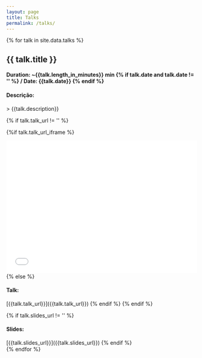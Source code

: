 ```yaml
---
layout: page
title: Talks
permalink: /talks/
---
```


{% for talk in site.data.talks %}
<h2>
{{ talk.title }}
</h2>
<h4> Duration: ~{{talk.length_in_minutes}} min
    {% if talk.date and talk.date != '' %}
     /
    Date: {{talk.date}} 
    {% endif %}
</h4>
<h4> Descrição:</h4>
> {{talk.description}}

{% if talk.talk_url != '' %}

{%if talk.talk_url_iframe %}
<iframe style="width: 100%" height="350" src="{{talk.talk_url}}" title="YouTube video player" frameborder="0" allow="accelerometer; autoplay; clipboard-write; encrypted-media; gyroscope; picture-in-picture; web-share" allowfullscreen></iframe>
{% else %}
<h4>Talk:</h4>
[{{talk.talk_url}}]({{talk.talk_url}})
{% endif %}
{% endif %}

{% if talk.slides_url != '' %}
<h4>Slides:</h4>
[{{talk.slides_url}}]({{talk.slides_url}})
{% endif %}

<br />
{% endfor %}
